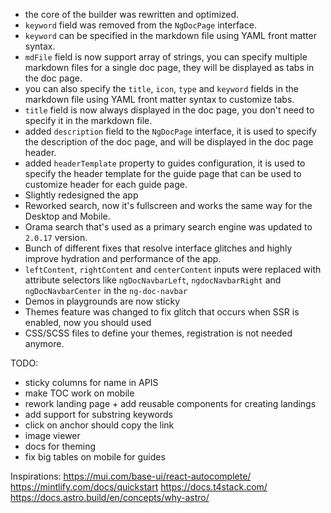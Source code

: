 - the core of the builder was rewritten and optimized.
- `keyword` field was removed from the `NgDocPage` interface.
- `keyword` can be specified in the markdown file using YAML front matter syntax.
- `mdFile` field is now support array of strings, you can specify multiple
  markdown files for a single doc page, they will be displayed as tabs in the doc page.
- you can also specify the `title`, `icon`, `type` and `keyword` fields in the markdown file using
  YAML front matter syntax to customize tabs.
- `title` field is now always displayed in the doc page, you don't need to specify it in the
  markdown file.
- added `description` field to the `NgDocPage` interface, it is used to specify the description of
  the doc page, and will be displayed in the doc page header.
- added `headerTemplate` property to guides configuration, it is used to specify the header template
  for the guide page that can be used to customize header for each guide page.
- Slightly redesigned the app
- Reworked search, now it's fullscreen and works the same way for the Desktop and Mobile.
- Orama search that's used as a primary search engine was updated to `2.0.17` version.
- Bunch of different fixes that resolve interface glitches and highly improve hydration and
  performance of
  the app.
- `leftContent`, `rightContent` and `centerContent` inputs were replaced with attribute selectors
  like `ngDocNavbarLeft`, `ngdocNavbarRight` and `ngDocNavbarCenter` in the `ng-doc-navbar`
- Demos in playgrounds are now sticky
- Themes feature was changed to fix glitch that occurs when SSR is enabled, now you should used
- CSS/SCSS files to define your themes, registration is not needed anymore.

TODO:

- sticky columns for name in APIS
- make TOC work on mobile
- rework landing page + add reusable components for creating landings
- add support for substring keywords
- click on anchor should copy the link
- image viewer
- docs for theming
- fix big tables on mobile for guides

Inspirations:
https://mui.com/base-ui/react-autocomplete/
https://mintlify.com/docs/quickstart
https://docs.t4stack.com/
https://docs.astro.build/en/concepts/why-astro/
